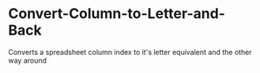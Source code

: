 # Convert-Column-to-Letter-and-Back
Converts a spreadsheet column index to it's letter equivalent and the other way around
